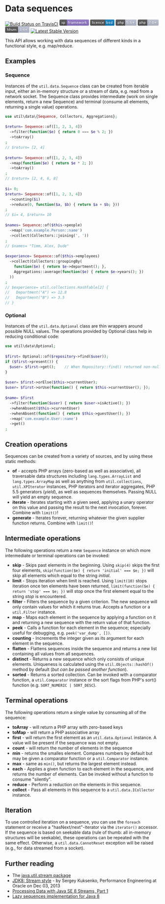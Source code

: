 Data sequences
==============

[![Build Status on TravisCI](https://secure.travis-ci.org/xp-forge/sequence.svg)](http://travis-ci.org/xp-forge/sequence)
[![XP Framework Module](https://raw.githubusercontent.com/xp-framework/web/master/static/xp-framework-badge.png)](https://github.com/xp-framework/core)
[![BSD Licence](https://raw.githubusercontent.com/xp-framework/web/master/static/licence-bsd.png)](https://github.com/xp-framework/core/blob/master/LICENCE.md)
[![Required PHP 5.6+](https://raw.githubusercontent.com/xp-framework/web/master/static/php-5_6plus.png)](http://php.net/)
[![Supports PHP 7.0+](https://raw.githubusercontent.com/xp-framework/web/master/static/php-7_0plus.png)](http://php.net/)
[![Supports HHVM 3.4+](https://raw.githubusercontent.com/xp-framework/web/master/static/hhvm-3_4plus.png)](http://hhvm.com/)
[![Latest Stable Version](https://poser.pugx.org/xp-forge/sequence/version.png)](https://packagist.org/packages/xp-forge/sequence)

This API allows working with data sequences of different kinds in a functional style, e.g. map/reduce.

Examples
--------
### Sequence
Instances of the `util.data.Sequence` class can be created from iterable input, either an in-memory structure or a stream of data, e.g. read from a network socket. The Sequence class provides intermediate (work on single elements, return a new Sequence) and terminal (consume all elements, returning a single value) operations.

```php
use util\data\{Sequence, Collectors, Aggregations};

$return= Sequence::of([1, 2, 3, 4])
  ->filter(function($e) { return 0 === $e % 2; })
  ->toArray()
;
// $return= [2, 4]

$return= Sequence::of([1, 2, 3, 4])
  ->map(function($e) { return $e * 2; })
  ->toArray()
;
// $return= [2, 4, 6, 8]

$i= 0;
$return= Sequence::of([1, 2, 3, 4])
  ->counting($i)
  ->reduce(0, function($a, $b) { return $a + $b; }))
;
// $i= 4, $return= 10

$names= Sequence::of($this->people)
  ->map('com.example.Person::name')
  ->collect(Collectors::joining(', '))
;
// $names= "Timm, Alex, Dude"

$experience= Sequence::of($this->employees)
  ->collect(Collectors::groupingBy(
    function($e) { return $e->department(); },
    Aggregations::average(function($e) { return $e->years(); })
  ))
;
// $experience= util.collections.HashTable[2] {
//   Department("A") => 12.8
//   Department("B") => 3.5
// }
```

### Optional
Instances of the `util.data.Optional` class are thin wrappers around possible NULL values. The operations provided by Optional class help in reducing conditional code:

```php
use util\data\Optional;

$first= Optional::of($repository->find($user));
if ($first->present()) {
  $user= $first->get();    // When Repository::find() returned non-null
}

$user= $first->orElse($this->currentUser);
$user= $first->orUse(function() { return $this->currentUser(); });

$name= $first
  ->filter(function($user) { return $user->isActive(); })
  ->whenAbsent($this->currentUser)
  ->whenAbsent(function() { return $this->guestUser(); })
  ->map('com.example.User::name')
  ->get()
;
```

Creation operations
-------------------
Sequences can be created from a variety of sources, and by using these static methods:

* **of** - accepts PHP arrays (zero-based as well as associative), all traversable data structures including `lang.types.ArrayList` and `lang.types.ArrayMap` as well as anything from `util.collections`, `util.XPIterator` instances, PHP iterators and iterator aggregates, PHP 5.5 generators (*yield*), as well as sequences themselves. Passing NULL will yield an empty sequence.
* **iterate** - Iterates starting with a given seed, applying a unary operator on this value and passing the result to the next invocation, forever. Combine with `limit()`!
* **generate** - Iterates forever, returning whatever the given supplier function returns. Combine with `limit()`!

Intermediate operations
-----------------------
The following operations return a new `Sequence` instance on which more intermediate or terminal operations can be invoked:

* **skip** - Skips past elements in the beginning. Using `skip(4)` skips the first four elements, `skip(function($e) { return 'initial' === $e; })` will skip all elements which equal to the string *initial*. 
* **limit** - Stops iteration when limit is reached. Using `limit(10)` stops iteration once ten elements have been returned, `limit(function($e) { return 'stop' === $e; })` will stop once the first element equal to the string *stop* is encountered.
* **filter** - Filters the sequence by a given criterion. The new sequence will only contain values for which it returns true. Accepts a function or a `util.Filter` instance.
* **map** - Maps each element in the sequence by applying a function on it and returning a new sequence with the return value of that function.
* **peek** - Calls a function for each element in the sequence; especially useful for debugging, e.g. `peek('var_dump', [])`.
* **counting** - Increments the integer given as its argument for each element in the sequence.
* **flatten** - Flattens sequences inside the sequence and returns a new list containing all values from all sequences.
* **distinct** - Returns a new sequence which only consists of unique elements. Uniqueness is calculated using the `util.Objects::hashOf()` method by default (*but can be passed another function*).
* **sorted** - Returns a sorted collection. Can be invoked with a comparator function, a `util.Comparator` instance or the sort flags from PHP's sort() function (e.g. `SORT_NUMERIC | SORT_DESC`).

Terminal operations
-------------------
The following operations return a single value by consuming all of the sequence:

* **toArray** - will return a PHP array with zero-based keys
* **toMap** - will return a PHP associative array
* **first** - will return the first element as an `util.data.Optional` instance. A value will be present if the sequence was not empty.
* **count** - will return the number of elements in the sequence
* **min** - returns the smalles element. Compares numbers by default but may be given a comparator function or a `util.Comparator` instance.
* **max** - same as `min()`, but returns the largest element instead.
* **each** - Applies a given function to each element in the sequence, and returns the number of elements. Can be invoked without a function to consume "silently".
* **reduce** - Perform a reduction on the elements in this sequence.
* **collect** - Pass all elements in this sequence to a `util.data.ICollector` instance.

Iteration
---------
To use controlled iteration on a sequence, you can use the `foreach` statement or receive a "hasNext/next"-iterator via the `iterator()` accessor. If the sequence is based on seekable data (rule of thumb: all in-memory structures will be seekable), these operations can be repeated with the same effect. Otherwise, a `util.data.CannotReset` exception will be raised (e.g., for data streamed from a socket).

Further reading
---------------

* The [java.util.stream package](http://docs.oracle.com/javase/8/docs/api/java/util/stream/package-summary.html) 
* [JDK8: Stream style](http://de.slideshare.net/SergeyKuksenko/jdk8-stream-style) - by Sergey Kuksenko, Performance Engineering at Oracle on Dec 03, 2013 
* [Processing Data with Java SE 8 Streams, Part 1](http://www.oracle.com/technetwork/articles/java/ma14-java-se-8-streams-2177646.html)
* [Lazy sequences implementation for Java 8](https://github.com/nurkiewicz/LazySeq)
